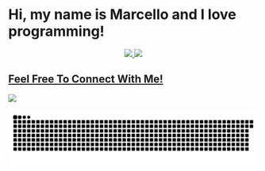 # Hi, my name is Marcello and I love programming!
<div align="center">
  <a href="https://github.com/MarcelloCavazza">
    <div>
      <img height="150em" display: "inline-block" src="https://github-readme-stats.vercel.app/api/top-langs/?username=MarcelloCavazza&layout=compact&langs_count=7&theme=dark"/>
    <img height='150em' src='https://github-readme-streak-stats.herokuapp.com?user=MarcelloCavazza&theme=dark&date_format=%5BY%20%5DM%20j&sideNums=89DD24' />
    </div>
</div>
<div> 
  
  <h2>Feel Free To Connect With Me!</h2> 
<a href = "https://linktr.ee/marcellocavazza" target="_blank"><img src="https://img.shields.io/badge/linktree-39E09B?style=for-the-badge&logo=linktree&logoColor=white"></a>
  
<!--   <h2><img src="https://media.giphy.com/media/VdoIFLsMIlwzfKD520/giphy.gif" height="20"> Some knowledges</h2>
  <img src="https://img.shields.io/badge/-HTML5-E34F26?style=flat-square&logo=html5&logoColor=white" height="25">
  <img src="https://img.shields.io/badge/-CSS3-1572B6?style=flat-square&logo=css3" height="25"> 
  <img src="https://img.shields.io/badge/JavaScript-F7DF1E?style=for-the-badge&logo=javascript&logoColor=black" height="25">
  <img src="https://img.shields.io/badge/TypeScript-007ACC?style=for-the-badge&logo=typescript&logoColor=white" height="25">
  <img src="https://img.shields.io/badge/Node.js-43853D?style=for-the-badge&logo=node.js&logoColor=white" />
  <img src="https://img.shields.io/badge/PHP-777BB4?style=for-the-badge&logo=php&logoColor=white" height="25">
  <img src="https://img.shields.io/badge/-Git-black?style=flat-square&logo=git" height="25"> 
  <img src="https://img.shields.io/badge/-GitHub-181717?style=flat-square&logo=github" height="25"> 
  <img src="https://img.shields.io/badge/-Figma-F24E1E?style=flat-square&logo=figma&logoColor=white" height="25">
  <img src="https://img.shields.io/badge/python-3670A0?style=for-the-badge&logo=python&logoColor=ffdd54" height="25"> -->
  <!--<div>💻<a href = "marcello33.myartsonline.com">Projetos Online</a></div>-->
  
<!--   <img src="" height="25"> -->
  ![Snake animation](https://github.com/marcellocavazza/marcellocavazza/blob/output/github-contribution-grid-snake.svg)
 
</div>
